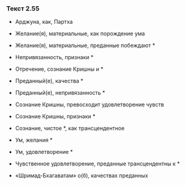 ### Текст 2.55

- Арджуна, как, Партха

- Желание(я), материальные, как порождение ума

- Желание(я), материальные, преданные побеждают *

- Непривязанность, признаки *

- Отречение, сознание Кришны и *

- Преданный(е), качества *

- Преданный(е), непривязанность *

- Сознание Кришны, превосходит удовлетворение чувств

- Сознание Кришны, признаки *

- Сознание, чистое *, как трансцендентное

- Ум, желания *

- Ум, удовлетворение *

- Чувственное удовлетворение, преданные трансцендентны к *

- «Шримад-Бхагаватам» о(б), качествах преданных
	
